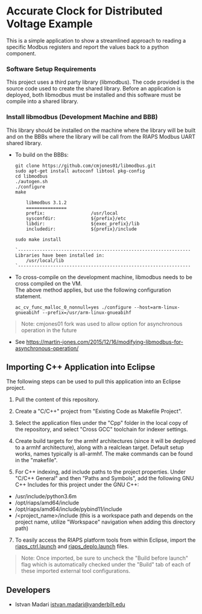# Accurate Clock for Distributed Voltage Example

This is a simple application to show a streamlined approach to reading a specific Modbus registers
and report the values back to a python component.

### Software Setup Requirements

This project uses a third party library (libmodbus).  The code provided is the source code used to create the shared library.  Before an application is deployed, both libmodbus must be installed and this software must be compile into a shared library.

### Install libmodbus (Development Machine and BBB)

This library should be installed on the machine where the library will be built and on the BBBs where the
library will be call from the RIAPS Modbus UART shared library.

- To build on the BBBs:

    ```
    git clone https://github.com/cmjones01/libmodbus.git
    sudo apt-get install autoconf libtool pkg-config
    cd libmodbus
    ./autogen.sh
    ./configure
    make

        libmodbus 3.1.2
        ===============
        prefix:                 /usr/local
        sysconfdir:             ${prefix}/etc
        libdir:                 ${exec_prefix}/lib
        includedir:             ${prefix}/include

    sudo make install

    `----------------------------------------------------------------
    Libraries have been installed in:
        /usr/local/lib
    `----------------------------------------------------------------
    ```

- To cross-compile on the development machine, libmodbus needs to be cross compiled on the VM.  
    The above method applies, but use the following configuration statement.

    ```
    ac_cv_func_malloc_0_nonnull=yes ./configure --host=arm-linux-gnueabihf --prefix=/usr/arm-linux-gnueabihf
    ```

> Note: cmjones01 fork was used to allow option for asynchronous operation in the future
- See https://martin-jones.com/2015/12/16/modifying-libmodbus-for-asynchronous-operation/

## Importing C++ Application into Eclipse

The following steps can be used to pull this application into an Eclipse project.  

1) Pull the content of this repository.

2) Create a "C/C++" project from "Existing Code as Makefile Project".

3) Select the application files under the "Cpp" folder in the local copy of the repository, and select "Cross GCC" toolchain for indexer settings.  

5) Create build targets for the armhf architectures (since it will be deployed to a armhf architecture), along with a realclean target.  Default setup works, names typically is all-armhf.  The make commands can be found in the "makefile".

6) For C++ indexing, add include paths to the project properties.  Under "C/C++ General" and then "Paths and Symbols", add the following GNU C++ Includes for this project under the GNU C++:

- /usr/include/python3.6m
- /opt/riaps/amd64/include
- /opt/riaps/amd64/include/pybind11/include
- /<project_name>/include (this is a workspace path and depends on the project name, utilize "Workspace" navigation when adding this directory path)

7) To easily access the RIAPS platform tools from within Eclipse, import the [riaps_ctrl.launch](https://github.com/RIAPS/riaps-pycom/blob/master/bin/riaps_ctrl.launch) and [riaps_deplo.launch](https://github.com/RIAPS/riaps-pycom/blob/master/bin/riaps_deplo.launch) files.  

>Note: Once imported, be sure to uncheck the "Build before launch" flag which is automatically checked under the "Build" tab of each of these imported external tool configurations.

## Developers

 - Istvan Madari <istvan.madari@vanderbilt.edu>

